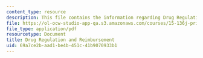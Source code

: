 ```yaml
---
content_type: resource
description: This file contains the information regarding Drug Regulation and Reimbursement.
file: https://ol-ocw-studio-app-qa.s3.amazonaws.com/courses/15-136j-principles-and-practice-of-drug-development-fall-2013/69a7ce2baad1be4b451c41b9070933b1_MIT15_136JF13_Lec8_Drug.pdf
file_type: application/pdf
resourcetype: Document
title: Drug Regulation and Reimbursement
uid: 69a7ce2b-aad1-be4b-451c-41b9070933b1
---
```

